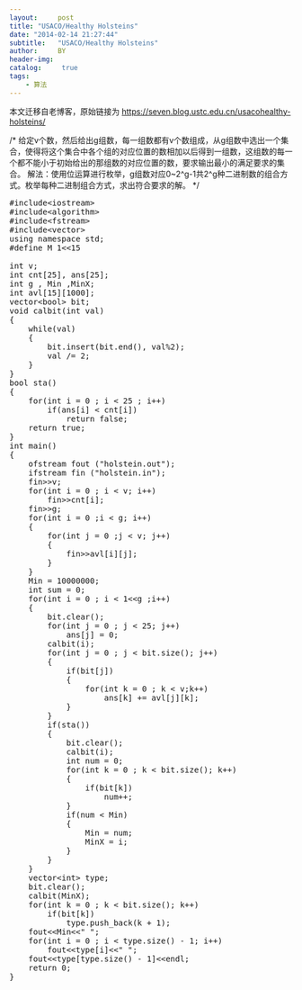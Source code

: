 ```yaml
---
layout:     post
title: "USACO/Healthy Holsteins"
date: "2014-02-14 21:27:44"
subtitle:   "USACO/Healthy Holsteins"
author:     BY
header-img:
catalog: 	 true
tags:
    - 算法
---
```


本文迁移自老博客，原始链接为 <https://seven.blog.ustc.edu.cn/usacohealthy-holsteins/>

/*
给定v个数，然后给出g组数，每一组数都有v个数组成，从g组数中选出一个集合，使得将这个集合中各个组的对应位置的数相加以后得到一组数，这组数的每一个都不能小于初始给出的那组数的对应位置的数，要求输出最小的满足要求的集合。
解法：使用位运算进行枚举，g组数对应0~2^g-1共2^g种二进制数的组合方式。枚举每种二进制组合方式，求出符合要求的解。
*/
<pre class = "brush :[cpp]">
#include&lt;iostream&gt;
#include&lt;algorithm&gt;
#include&lt;fstream&gt;
#include&lt;vector&gt;
using namespace std;
#define M 1&lt;&lt;15

int v;
int cnt[25], ans[25];
int g , Min ,MinX;
int avl[15][1000];
vector&lt;bool&gt; bit;
void calbit(int val)
{
	while(val)
	{
		bit.insert(bit.end(), val%2);
		val /= 2;
	}
}
bool sta()
{
	for(int i = 0 ; i < 25 ; i++)
		if(ans[i] < cnt[i])
			return false;
	return true;
}
int main()
{
	ofstream fout ("holstein.out");
    ifstream fin ("holstein.in");
	fin&gt;&gt;v;
	for(int i = 0 ; i < v; i++)
		fin&gt;&gt;cnt[i];
	fin&gt;&gt;g;
	for(int i = 0 ;i < g; i++)
	{
		for(int j = 0 ;j < v; j++)
		{
			fin&gt;&gt;avl[i][j];
		}
	}
	Min = 10000000;
	int sum = 0;
	for(int i = 0 ; i < 1&lt;&lt;g ;i++)
	{
		bit.clear();
		for(int j = 0 ; j < 25; j++)
			ans[j] = 0;
		calbit(i);
		for(int j = 0 ; j < bit.size(); j++)
		{
			if(bit[j])
			{
				for(int k = 0 ; k < v;k++)
					ans[k] += avl[j][k];
			}
		}
		if(sta())
		{
			bit.clear();
			calbit(i);
			int num = 0;
			for(int k = 0 ; k < bit.size(); k++)
			{
				if(bit[k])
					num++;
			}
			if(num < Min)
			{
				Min = num;
				MinX = i;
			}
		}
	}
	vector&lt;int&gt; type;
	bit.clear();
	calbit(MinX);
	for(int k = 0 ; k < bit.size(); k++)
		if(bit[k])
			type.push_back(k + 1);
	fout&lt;&lt;Min&lt;&lt;" ";
	for(int i = 0 ; i < type.size() - 1; i++)
		fout&lt;&lt;type[i]&lt;&lt;" ";
	fout&lt;&lt;type[type.size() - 1]&lt;&lt;endl;
 	return 0;
}
</pre>

